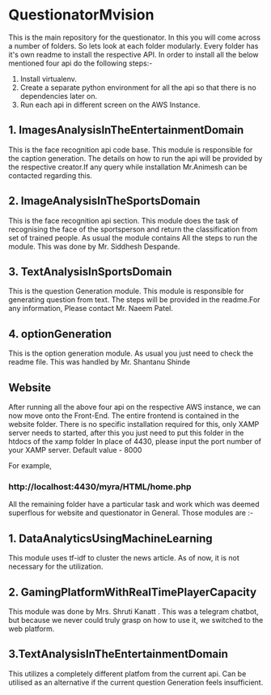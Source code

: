 # QuestionatorMvision

This is the main repository for the questionator. In this you will come across a number of folders. So lets look at each folder modularly.
Every folder has it's own readme to install the respective API. In order to install all the below mentioned four api do the following steps:-

1. Install virtualenv.
2. Create a separate python environment for all the api so that there is no dependencies later on.
3. Run each api in different screen on the AWS Instance. 

## 1. ImagesAnalysisInTheEntertainmentDomain

This is the face recognition api code base. This module is responsible for the caption generation. The details on how to run the api will be provided by the respective creator.If any query while installation Mr.Animesh can be contacted regarding this.
  
## 2. ImageAnalysisInTheSportsDomain

This is the face recognition api section. This module does the task of recognising the face of the sportsperson and return the classification from set of trained people. As usual the module contains All the steps to run the module. This was done by Mr. Siddhesh Despande.

## 3. TextAnalysisInSportsDomain

This is the question Generation module. This module is responsible for generating question from text. The steps will be provided in the readme.For any information, Please contact Mr. Naeem Patel.

## 4. optionGeneration

This is the option generation module. As usual you just need to check the readme file. This was handled by Mr. Shantanu Shinde

## Website
After running all the above four api on the respective AWS instance, we can now move onto the Front-End.
The entire frontend is contained in the website folder. There is no specific installation required for this, only XAMP server needs to started, after this you just need to put this folder in the htdocs of the xamp folder
In place of 4430, please input the port number of your XAMP server. Default value - 8000

For example, 
### http://localhost:4430/myra/HTML/home.php


All the remaining folder have a particular task and work which was deemed superflous for website and questionator in General. Those modules are :-

## 1. DataAnalyticsUsingMachineLearning

This module uses tf-idf to cluster the news article. As of now, it is not necessary for the utilization.

## 2. GamingPlatformWithRealTimePlayerCapacity

This module was done by Mrs. Shruti Kanatt . This was a telegram chatbot, but because we never could truly grasp on how to use it, we switched to the web platform.

## 3.TextAnalysisInTheEntertainmentDomain

This utilizes a completely different platfom from the current api. Can be utilised as an alternative if the current question Generation feels insufficient.
